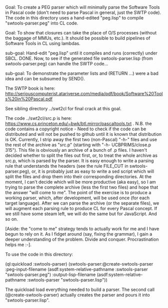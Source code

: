 Goal: To create a PEG parser which will minimally parse the Software Tools in Pascal code (don't need to parse Pascal in general, just the SWTP code).  The code in this directory uses a hand-edited "peg.lisp" to compile "swtools-parser.peg" into CL code.


Goal: To show that closures can take the place of O/S processes (without the baggage of MMUs, etc.).  It should be possible to build pipelines of Software Tools in CL using lambdas.


sub-goal: Hand-edit "peg.lisp" until it compiles and runs (correctly) under SBCL.  DONE.  Now, to see if the generated file swtools-parser.lisp (from swtools-parser.peg) can handle the SWTP code...

sub-goal: To demonstrate the parameter lists and (RETURN ...) were a bad idea and can be subsumed by SEND().


The SWTP book is here: http://seriouscomputerist.atariverse.com/media/pdf/book/Software%20Tools%20in%20Pascal.pdf

See sibling directory ../swt2cl for final crack at this goal.  

The code ../swt2cl/src.p is here: https://www.cs.princeton.edu/~bwk/btl.mirror/pascaltools.txt . N.B. the code contains a copyright notice - Need to check if the code can be distributed and will not be pushed to github until it is known that distribution is OK. Currently, I strip away the first two (non-Pascal) "-h-" files and use the rest of the archive as "src.p" (starting with "-h- UCBPRIMS/close.p 315").  This file is obviously an archive of a bunch of .p files.  I haven't decided whether to split the files out first, or, to treat the whole archive as src.p, which is parsed by the parser.  It is easy enough to write a parsing rule that understands the headers (see the rule FILE_CUT in swtools-parser.peg), or, it is probably just as easy to write a sed script which will split the files and drop them into their corresponding directories.  At the moment, I can't decide which will be more productive (aka easy), so I am trying to parse the complete archive (less the first two files) and hope that the answer "will come to me".  The point of the exercise is to produce a working parser, which, after development, will be used once (for each target language).  After we can parse the archive (or the separate files), we will augment each parsing rule to produce CL for every Pascal concept.  If we still have some steam left, we will do the same but for JavaScript.  And so on.

[Aside: the "come to me" strategy tends to actually work for me and I have begun to rely on it.  As I fidget around (say, fixing the grammar), I gain a deeper understanding of the problem.  Divide and conquer.  Procrastination helps me :-].   

To use the code in this directory:

(ql:quickload :swtools-parser)
(swtools-parser:@create-swtools-parser 
	  :peg-input-filename (asdf:system-relative-pathname :swtools-parser "swtools-parser.peg")
	  :output-lisp-filename (asdf:system-relative-pathname :swtools-parser "swtools-parser.lisp"))

The quickload load everything needed to build a parser.  The second call (@create-swtools-parser) actually creates the parser and pours it into "swtools-parser.lisp".